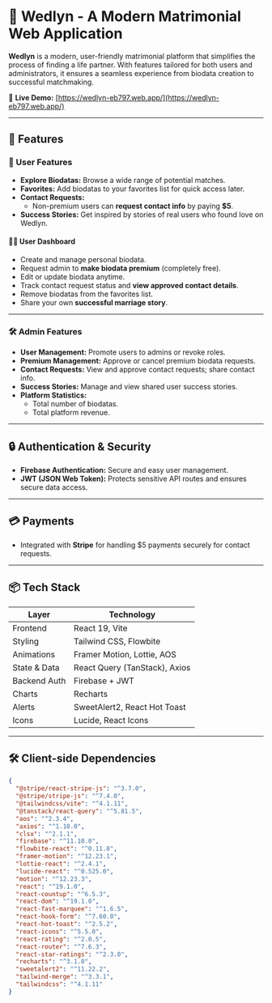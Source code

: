 # 💍 Wedlyn - A Modern Matrimonial Web Application

**Wedlyn** is a modern, user-friendly matrimonial platform that simplifies the process of finding a life partner. With features tailored for both users and administrators, it ensures a seamless experience from biodata creation to successful matchmaking.

🔗 **Live Demo:** [https://wedlyn-eb797.web.app/](https://wedlyn-eb797.web.app/)

---

## 🚀 Features

### 👤 User Features

- **Explore Biodatas:** Browse a wide range of potential matches.
- **Favorites:** Add biodatas to your favorites list for quick access later.
- **Contact Requests:**
  - Non-premium users can **request contact info** by paying **$5**.
- **Success Stories:** Get inspired by stories of real users who found love on Wedlyn.

#### 🧑‍💼 User Dashboard

- Create and manage personal biodata.
- Request admin to **make biodata premium** (completely free).
- Edit or update biodata anytime.
- Track contact request status and **view approved contact details**.
- Remove biodatas from the favorites list.
- Share your own **successful marriage story**.

---

### 🛠️ Admin Features

- **User Management:** Promote users to admins or revoke roles.
- **Premium Management:** Approve or cancel premium biodata requests.
- **Contact Requests:** View and approve contact requests; share contact info.
- **Success Stories:** Manage and view shared user success stories.
- **Platform Statistics:**
  - Total number of biodatas.
  - Total platform revenue.

---

## 🔒 Authentication & Security

- **Firebase Authentication:** Secure and easy user management.
- **JWT (JSON Web Token):** Protects sensitive API routes and ensures secure data access.

---

## 💳 Payments

- Integrated with **Stripe** for handling $5 payments securely for contact requests.

---

## 📦 Tech Stack

| Layer        | Technology                     |
|--------------|--------------------------------|
| Frontend     | React 19, Vite                 |
| Styling      | Tailwind CSS, Flowbite         |
| Animations   | Framer Motion, Lottie, AOS     |
| State & Data | React Query (TanStack), Axios  |
| Backend Auth | Firebase + JWT                 |
| Charts       | Recharts                       |
| Alerts       | SweetAlert2, React Hot Toast   |
| Icons        | Lucide, React Icons            |

---

## 🛠️ Client-side Dependencies

```json
{
  "@stripe/react-stripe-js": "^3.7.0",
  "@stripe/stripe-js": "^7.4.0",
  "@tailwindcss/vite": "^4.1.11",
  "@tanstack/react-query": "^5.81.5",
  "aos": "^2.3.4",
  "axios": "^1.10.0",
  "clsx": "^2.1.1",
  "firebase": "^11.10.0",
  "flowbite-react": "^0.11.8",
  "framer-motion": "^12.23.1",
  "lottie-react": "^2.4.1",
  "lucide-react": "^0.525.0",
  "motion": "^12.23.3",
  "react": "^19.1.0",
  "react-countup": "^6.5.3",
  "react-dom": "^19.1.0",
  "react-fast-marquee": "^1.6.5",
  "react-hook-form": "^7.60.0",
  "react-hot-toast": "^2.5.2",
  "react-icons": "^5.5.0",
  "react-rating": "^2.0.5",
  "react-router": "^7.6.3",
  "react-star-ratings": "^2.3.0",
  "recharts": "^3.1.0",
  "sweetalert2": "^11.22.2",
  "tailwind-merge": "^3.3.1",
  "tailwindcss": "^4.1.11"
}
